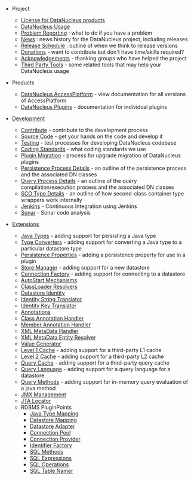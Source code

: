 <head><title>Development</title></head>

* Project
	+ [License for DataNucleus products](license.html)
	+ [DataNucleus Usage](usage.html)
	+ [Problem Reporting](problem_reporting.html) : what to do if you have a problem
	+ [News](news/index.html) : news history for the DataNucleus project, including releases
	+ [Release Schedule](release_plans.html) : outline of when we think to release versions
	+ [Donations](donations.html) - want to contribute but don't have time/skills required?
	+ [Acknowledgements](acknowledgements.html) - thanking groups who have helped the project
	+ [Third Party Tools](thirdparty_tools.html) - some related tools that may help your DataNucleus usage


* Products
	+ [DataNucleus AccessPlatform](products/accessplatform.html) - view documentation for all versions of AccessPlatform
	+ [DataNucleus Plugins](products/plugins.html) - documentation for individual plugins


* [Development](development/index.html)
	+ [Contribute](development/contribute.html) - contribute to the development process
	+ [Source Code](development/sourcecode.html) - get your hands on the code and develop it
	+ [Testing](development/tests.html) - test processes for developing DataNucleus codebase
	+ [Coding Standards](development/coding_standards.html) - what coding standards we use
	+ [Plugin Migration](plugin_migration.html) - process for upgrade migration of DataNucleus plugins
	+ [Persistence Process Details](development/persistence_process.html) - an outline of the persistence process and the associated DN classes
	+ [Query Process Details](development/query_details.html) - an outline of the query compilation/execution process and the associated DN classes
	+ [SCO Type Details](development/sco_type_details.html) - an outline of how second-class container type wrappers work internally
	+ [Jenkins](http://jenkins.datanucleus.org) - Continuous Integration using Jenkins
	+ [Sonar](http://sonar.datanucleus.org) - Sonar code analysis


* [Extensions](extensions/index.html)
	+ [Java Types](extensions/java_types.html) - adding support for persisting a Java type
	+ [Type Converters](extensions/type_converter.html) - adding support for converting a Java type to a particular datastore type
	+ [Persistence Properties](extensions/persistence_properties.html) - adding a persistence property for use in a plugin
	+ [Store Manager](extensions/store_manager.html) - adding support for a new datastore
	+ [Connection Factory](extensions/connection_factory.html) - adding support for connecting to a datastore
	+ [AutoStart Mechanisms](extensions/autostart_mechanism.html)
	+ [ClassLoader Resolvers](extensions/classloader_resolver.html)
	+ [Datastore Identity](extensions/datastoreidentity.html)
	+ [Identity String Translator](extensions/identity_string_translator.html)
	+ [Identity Key Translator](extensions/identity_key_translator.html)
	+ [Annotations](extensions/annotations.html)
	+ [Class Annotation Handler](extensions/class_annotation_handler.html)
	+ [Member Annotation Handler](extensions/member_annotation_handler.html)
	+ [XML MetaData Handler](extensions/metadata_handler.html)
	+ [XML MetaData Entity Resolver](extensions/metadata_entityresolver.html)
	+ [Value Generator](extensions/value_generator.html)
	+ [Level 1 Cache](extensions/level1_cache.html) - adding support for a third-party L1 cache
	+ [Level 2 Cache](extensions/level2_cache.html) - adding support for a third-party L2 cache
	+ [Query Cache](extensions/query_cache.html) - adding support for a third-party query cache
	+ [Query Language](extensions/store_query_query.html) - adding support for a query language for a datastore
	+ [Query Methods](extensions/store_query_methods.html) - adding support for in-memory query evaluation of a java method
	+ [JMX Management](extensions/management_server.html)
	+ [JTA Locator](extensions/jta_locator.html)
	+ RDBMS PluginPoints
		- [Java Type Mapping](extensions/rdbms_java_types.html)
		- [Datastore Mapping](extensions/rdbms_datastore_types.html)
		- [Datastore Adapter](extensions/rdbms_datastore_adapter.html)
		- [Connection Pool](extensions/rdbms_connection_pool.html)
		- [Connection Provider](extensions/rdbms_connection_provider.html)
		- [Identifier Factory](extensions/rdbms_identifier_factory.html)
		- [SQL Methods](extensions/rdbms_sql_methods.html)
		- [SQL Expressions](extensions/rdbms_sql_expressions.html)
		- [SQL Operations](extensions/rdbms_sql_operations.html)
		- [SQL Table Namer](extensions/rdbms_sql_table_namer.html)

